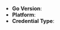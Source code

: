 <!--
Thank you for reporting an issue.

This issue tracker is for bugs and issues found within Alibaba Cloud Credentials for Go.
If you require more general support please file an issue on our help
repo. https://help.aliyun.com/


Please fill in as much of the template below as you're able.

Go Version: output of `go version`
Platform: output of `uname -a` (UNIX), or version and 32 or 64-bit (Windows)
Credential Type: Which Credential Type is used? For example `access_key`

If possible, please provide code that demonstrates the problem, keeping it as
simple and free of external dependencies as you are able.
-->

* **Go Version**:
* **Platform**:
* **Credential Type**:

<!-- Enter your issue details below this comment. -->
